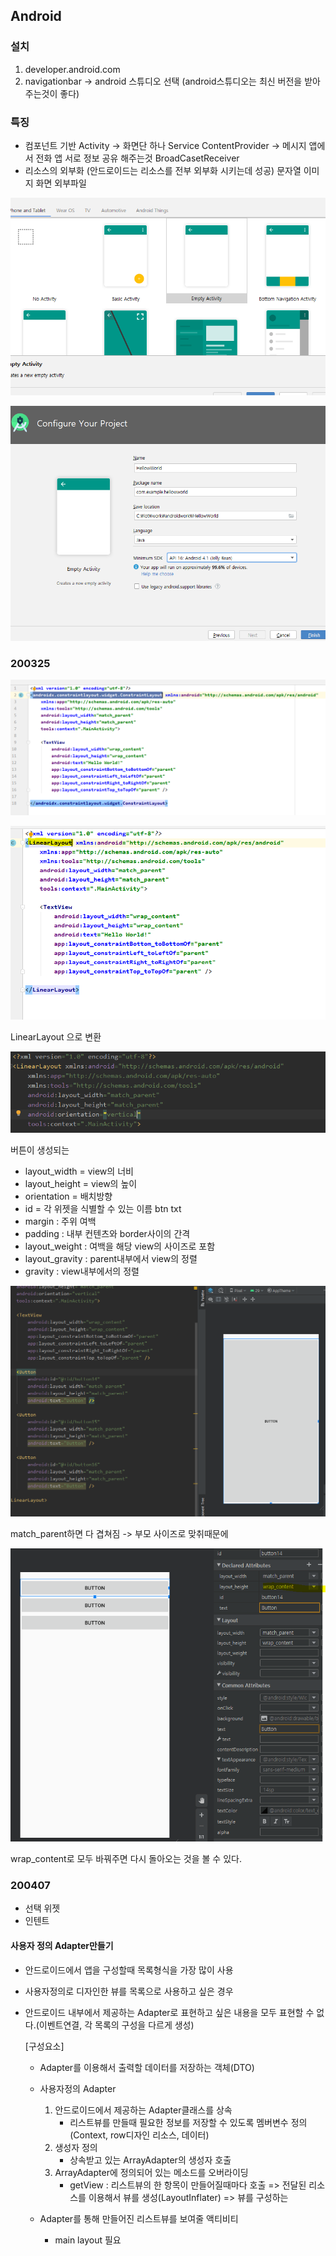 ## Android

### 설치

1. developer.android.com
2. navigationbar -> android 스튜디오 선택 (android스튜디오는 최신 버전을 받아주는것이 좋다)



### 특징

- 컴포넌트 기반
  Activity -> 화면단 하나
  Service
  ContentProvider -> 메시지 앱에서 전화 앱 서로 정보 공유 해주는것
  BroadCasetReceiver
- 리소스의 외부화 (안드로이드는 리소스를 전부 외부화 시키는데 성공)
  문자열 이미지
  화면
  외부파일


![image-20200324104900137](images/image-20200324104900137.png)

![image-20200324105530106](images/image-20200324105530106.png)

### 200325

![image-20200325093251030](images/image-20200325093251030.png)

![image-20200325093318799](images/image-20200325093318799.png)

LinearLayout 으로 변환

![image-20200325094041932](images/image-20200325094041932.png)

버튼이 생성되는 

- layout_width = view의 너비
- layout_height = view의 높이
- orientation = 배치방향
- id = 각 위젯을 식별할 수 있는 이름
  		btn
          txt
- margin : 주위 여백
- padding : 내부 컨텐츠와 border사이의 간격
- layout_weight : 여백을 해당 view의 사이즈로 포함
- layout_gravity : parent내부에서 view의 정렬     
- gravity : view내부에서의 정렬                    



![image-20200325094630969](images/image-20200325094630969.png)

match_parent하면 다 겹쳐짐 -> 부모 사이즈로 맞취때문에

![image-20200325094727591](images/image-20200325094727591.png)

wrap_content로 모두 바꿔주면 다시 돌아오는 것을 볼 수 있다.

### 200407

- 선택 위젯
- 인텐트

#### 사용자 정의 Adapter만들기

- 안드로이드에서 앱을 구성할때 목록형식을 가장 많이 사용

- 사용자정의로 디자인한 뷰를 목록으로 사용하고 싶은 경우

- 안드로이드 내부에서 제공하는 Adapter로 표현하고 싶은 내용을 모두 표현할 수 없다.(이벤트연결, 각 목록의 구성을 다르게 생성)

  [구성요소]

  - Adapter를 이용해서 출력할 데이터를 저장하는 객체(DTO)

  - 사용자정의 Adapter

    1. 안드로이드에서 제공하는 Adapter클래스를 상속
       - 리스트뷰를 만들때 필요한 정보를 저장할 수 있도록 멤버변수 정의(Context, row디자인 리소스, 데이터)
    2. 생성자 정의
       - 상속받고 있는 ArrayAdapter의 생성자 호출
    3. ArrayAdapter에 정의되어 있는 메소드를 오버라이딩
       - getView : 리스트뷰의 한 항목이 만들어질때마다 호출
         				=> 전달된 리소스를 이용해서 뷰를 생성(LayoutInflater)
         				=> 뷰를 구성하는 

    

  - Adapter를 통해 만들어진 리스트뷰를 보여줄 액티비티

    - main layout 필요